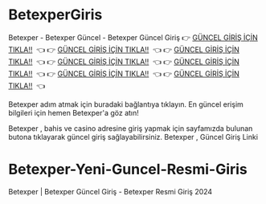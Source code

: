 # BetexperGiris
Betexper - Betexper Güncel - Betexper Güncel Giriş
👉 [GÜNCEL GİRİŞ İÇİN TIKLA!!](https://tinyurl.com/58djtccj)  👈
👉 [GÜNCEL GİRİŞ İÇİN TIKLA!!](https://tinyurl.com/58djtccj)  👈
👉 [GÜNCEL GİRİŞ İÇİN TIKLA!!](https://tinyurl.com/58djtccj)  👈
👉 [GÜNCEL GİRİŞ İÇİN TIKLA!!](https://tinyurl.com/58djtccj)  👈
👉 [GÜNCEL GİRİŞ İÇİN TIKLA!!](https://tinyurl.com/58djtccj)  👈
👉 [GÜNCEL GİRİŞ İÇİN TIKLA!!](https://tinyurl.com/58djtccj)  👈
👉 [GÜNCEL GİRİŞ İÇİN TIKLA!!](https://tinyurl.com/58djtccj)  👈

Betexper adım atmak için buradaki bağlantıya tıklayın. En güncel erişim bilgileri için hemen Betexper'a göz atın!

Betexper , bahis ve casino adresine giriş yapmak için sayfamızda bulunan butona tıklayarak güncel giriş sağlayabilirsiniz. Betexper , Güncel Giriş Linki

# Betexper-Yeni-Guncel-Resmi-Giris
Betexper | Betexper Güncel Giriş - Betexper Resmi Giriş 2024
